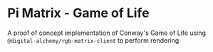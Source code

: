 # Pi Matrix - Game of Life

A proof of concept implementation of Conway's Game of Life using `@digital-alchemy/rgb-matrix-client` to perform rendering
